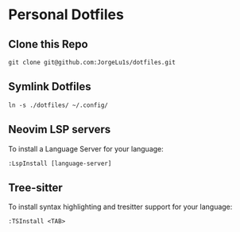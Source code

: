 # Personal Dotfiles

## Clone this Repo

```git clone git@github.com:JorgeLu1s/dotfiles.git```

## Symlink Dotfiles

```ln -s ./dotfiles/ ~/.config/```

## Neovim LSP servers

To install a Language Server for your language:

```:LspInstall [language-server]```

## Tree-sitter

To install syntax highlighting and tresitter support for your language:

```:TSInstall <TAB>```
